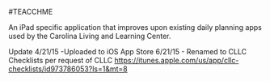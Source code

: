 #TEACCHME 

An iPad specific application that improves upon existing daily planning apps used by the Carolina Living and Learning Center.

Update 4/21/15 -Uploaded to iOS App Store 
6/21/15 - Renamed to CLLC Checklists per request of CLLC
https://itunes.apple.com/us/app/cllc-checklists/id973786053?ls=1&mt=8
